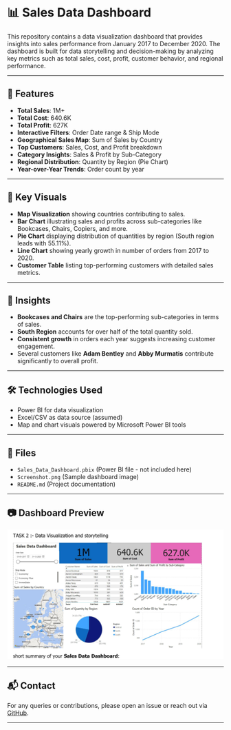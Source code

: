 # 📊 Sales Data Dashboard

This repository contains a data visualization dashboard that provides insights into sales performance from January 2017 to December 2020. The dashboard is built for data storytelling and decision-making by analyzing key metrics such as total sales, cost, profit, customer behavior, and regional performance.

---

## 🚀 Features

- **Total Sales**: 1M+
- **Total Cost**: 640.6K
- **Total Profit**: 627K
- **Interactive Filters**: Order Date range & Ship Mode
- **Geographical Sales Map**: Sum of Sales by Country
- **Top Customers**: Sales, Cost, and Profit breakdown
- **Category Insights**: Sales & Profit by Sub-Category
- **Regional Distribution**: Quantity by Region (Pie Chart)
- **Year-over-Year Trends**: Order count by year

---

## 📌 Key Visuals

- **Map Visualization** showing countries contributing to sales.
- **Bar Chart** illustrating sales and profits across sub-categories like Bookcases, Chairs, Copiers, and more.
- **Pie Chart** displaying distribution of quantities by region (South region leads with 55.11%).
- **Line Chart** showing yearly growth in number of orders from 2017 to 2020.
- **Customer Table** listing top-performing customers with detailed sales metrics.

---

## 🧠 Insights

- **Bookcases and Chairs** are the top-performing sub-categories in terms of sales.
- **South Region** accounts for over half of the total quantity sold.
- **Consistent growth** in orders each year suggests increasing customer engagement.
- Several customers like **Adam Bentley** and **Abby Murmatis** contribute significantly to overall profit.

---

## 🛠 Technologies Used

- Power BI for data visualization
- Excel/CSV as data source (assumed)
- Map and chart visuals powered by Microsoft Power BI tools

---

## 📁 Files

- `Sales_Data_Dashboard.pbix` (Power BI file - not included here)
- `Screenshot.png` (Sample dashboard image)
- `README.md` (Project documentation)

---

## 📷 Dashboard Preview

![Sales Dashboard](./Screenshot%202025-08-06%20233124.png)

---

## 📬 Contact

For any queries or contributions, please open an issue or reach out via [GitHub](https://github.com/yourusername).

---

